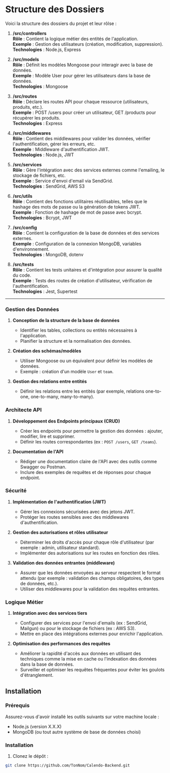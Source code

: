 # Structure des Dossiers

Voici la structure des dossiers du projet et leur rôlse :

1. **/src/controllers**  
   **Rôle** : Contient la logique métier des entités de l'application.  
   **Exemple** : Gestion des utilisateurs (création, modification, suppression).  
   **Technologies** : Node.js, Express  

2. **/src/models**  
   **Rôle** : Définit les modèles Mongoose pour interagir avec la base de données.  
   **Exemple** : Modèle User pour gérer les utilisateurs dans la base de données.  
   **Technologies** : Mongoose  

3. **/src/routes**  
   **Rôle** : Déclare les routes API pour chaque ressource (utilisateurs, produits, etc.).  
   **Exemple** : POST /users pour créer un utilisateur, GET /products pour récupérer les produits.  
   **Technologies** : Express  

4. **/src/middlewares**  
   **Rôle** : Contient des middlewares pour valider les données, vérifier l'authentification, gérer les erreurs, etc.  
   **Exemple** : Middleware d'authentification JWT.  
   **Technologies** : Node.js, JWT  

5. **/src/services**  
   **Rôle** : Gère l'intégration avec des services externes comme l'emailing, le stockage de fichiers, etc.  
   **Exemple** : Service d'envoi d'email via SendGrid.  
   **Technologies** : SendGrid, AWS S3  

6. **/src/utils**  
   **Rôle** : Contient des fonctions utilitaires réutilisables, telles que le hashage des mots de passe ou la génération de tokens JWT.  
   **Exemple** : Fonction de hashage de mot de passe avec bcrypt.  
   **Technologies** : Bcrypt, JWT  

7. **/src/config**  
   **Rôle** : Contient la configuration de la base de données et des services externes.  
   **Exemple** : Configuration de la connexion MongoDB, variables d'environnement.  
   **Technologies** : MongoDB, dotenv  

8. **/src/tests**  
   **Rôle** : Contient les tests unitaires et d'intégration pour assurer la qualité du code.  
   **Exemple** : Tests des routes de création d'utilisateur, vérification de l'authentification.  
   **Technologies** : Jest, Supertest

---

### **Gestion des Données**
1. **Conception de la structure de la base de données**
   - Identifier les tables, collections ou entités nécessaires à l'application.
   - Planifier la structure et la normalisation des données.

2. **Création des schémas/modèles**
   - Utiliser Mongoose ou un équivalent pour définir les modèles de données.
   - Exemple : création d'un modèle `User` et `team`.

3. **Gestion des relations entre entités**
   - Définir les relations entre les entités (par exemple, relations one-to-one, one-to-many, many-to-many).

### **Architecte API**
1. **Développement des Endpoints principaux (CRUD)**
   - Créer les endpoints pour permettre la gestion des données : ajouter, modifier, lire et supprimer.
   - Définir les routes correspondantes (ex : `POST /users`, `GET /teams`).

2. **Documentation de l'API**
   - Rédiger une documentation claire de l'API avec des outils comme Swagger ou Postman.
   - Inclure des exemples de requêtes et de réponses pour chaque endpoint.

### **Sécurité**
1. **Implémentation de l'authentification (JWT)**
   - Gérer les connexions sécurisées avec des jetons JWT.
   - Protéger les routes sensibles avec des middlewares d'authentification.

2. **Gestion des autorisations et rôles utilisateur**
   - Déterminer les droits d'accès pour chaque rôle d'utilisateur (par exemple : admin, utilisateur standard).
   - Implémenter des autorisations sur les routes en fonction des rôles.

3. **Validation des données entrantes (middleware)**
   - Assurer que les données envoyées au serveur respectent le format attendu (par exemple : validation des champs obligatoires, des types de données, etc.).
   - Utiliser des middlewares pour la validation des requêtes entrantes.

### **Logique Métier**
1. **Intégration avec des services tiers**
   - Configurer des services pour l'envoi d'emails (ex : SendGrid, Mailgun) ou pour le stockage de fichiers (ex : AWS S3).
   - Mettre en place des intégrations externes pour enrichir l'application.

2. **Optimisation des performances des requêtes**
   - Améliorer la rapidité d'accès aux données en utilisant des techniques comme la mise en cache ou l'indexation des données dans la base de données.
   - Surveiller et optimiser les requêtes fréquentes pour éviter les goulots d'étranglement.

## Installation

### Prérequis
Assurez-vous d'avoir installé les outils suivants sur votre machine locale :

- Node.js (version X.X.X)
- MongoDB (ou tout autre système de base de données choisi)

### Installation

1. Clonez le dépôt :

```bash
git clone https://github.com/TonNom/Calendo-Backend.git
